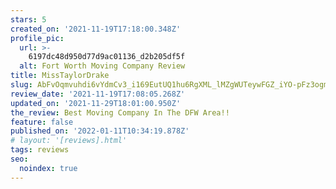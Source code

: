 ```yaml
---
stars: 5
created_on: '2021-11-19T17:18:00.348Z'
profile_pic:
  url: >-
    6197dc48d950d77d9ac01136_d2b205df5f
  alt: Fort Worth Moving Company Review
title: MissTaylorDrake
slug: AbFvOqmvuhdi6vYdmCv3_i169EutUQ1hu6RgXML_lMZgWUTeywFGZ_iYO-pFz3ogmaySk76ca6cE
review_date: '2021-11-19T17:08:05.268Z'
updated_on: '2021-11-29T18:01:00.950Z'
the_review: Best Moving Company In The DFW Area!!
feature: false
published_on: '2022-01-11T10:34:19.878Z'
# layout: '[reviews].html'
tags: reviews
seo:
  noindex: true
---
```



